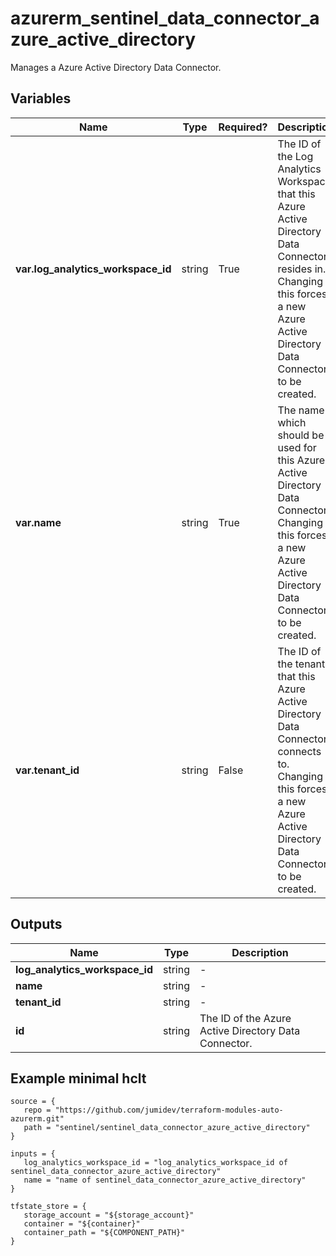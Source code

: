 # azurerm_sentinel_data_connector_azure_active_directory

Manages a Azure Active Directory Data Connector.

## Variables

| Name | Type | Required? |  Description |
| ---- | ---- | --------- |  ----------- |
| **var.log_analytics_workspace_id** | string | True | The ID of the Log Analytics Workspace that this Azure Active Directory Data Connector resides in. Changing this forces a new Azure Active Directory Data Connector to be created. | 
| **var.name** | string | True | The name which should be used for this Azure Active Directory Data Connector. Changing this forces a new Azure Active Directory Data Connector to be created. | 
| **var.tenant_id** | string | False | The ID of the tenant that this Azure Active Directory Data Connector connects to. Changing this forces a new Azure Active Directory Data Connector to be created. | 



## Outputs

| Name | Type | Description |
| ---- | ---- | --------- | 
| **log_analytics_workspace_id** | string  | - | 
| **name** | string  | - | 
| **tenant_id** | string  | - | 
| **id** | string  | The ID of the Azure Active Directory Data Connector. | 

## Example minimal hclt

```hcl
source = {
   repo = "https://github.com/jumidev/terraform-modules-auto-azurerm.git" 
   path = "sentinel/sentinel_data_connector_azure_active_directory" 
}

inputs = {
   log_analytics_workspace_id = "log_analytics_workspace_id of sentinel_data_connector_azure_active_directory" 
   name = "name of sentinel_data_connector_azure_active_directory" 
}

tfstate_store = {
   storage_account = "${storage_account}" 
   container = "${container}" 
   container_path = "${COMPONENT_PATH}" 
}


```